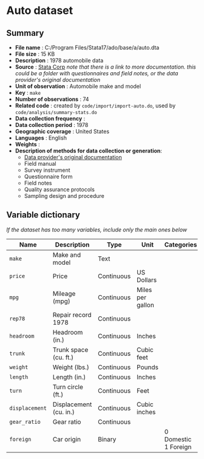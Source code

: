 # Auto dataset

## Summary

- **File name**                 : C:/Program Files/Stata17/ado/base/a/auto.dta 
- **File size**                 : 15 KB
- **Description**               : 1978 automobile data                         
- **Source**                    : [Stata Corp](https://www.stata.com/manuals/dsysuse.pdf) *note that there is a link to more documentation. this could be a folder with questionnaires and field notes, or the data provider's original documentation*
- **Unit of observation**       : Automobile make and model                    
- **Key**                       : `make`                                       
- **Number of observations**    : 74 
- **Related code**              : created by `code/import/import-auto.do`, used by `code/analysis/summary-stats.do`                                          
- **Data collection frequency** :                                              
- **Data collection period**    : 1978                                         
- **Geographic coverage**       : United States
- **Languages**                 : English                                                                    
- **Weights**                   :   
- **Description of methods for data collection or generation**:
  - [Data provider's original documentation](https://www.stata.com/manuals/dsysuse.pdf)
  - Field manual
  - Survey instrument
  - Questionnaire form
  - Field notes
  - Quality assurance protocols
  - Sampling design and procedure                                          

## Variable dictionary

*If the dataset has too many variables, include only the main ones below*

| Name           | Description            | Type        | Unit              | Categories                |
|----------------|------------------------|-------------|-------------------|---------------------------|
| `make`         | Make and model         | Text        |                   |                           |
| `price`        | Price                  | Continuous  | US Dollars        |                           |
| `mpg`          | Mileage (mpg)          | Continuous  | Miles per gallon  |                           |
| `rep78`        | Repair record 1978     | Continuous  |                   |                           |
| `headroom`     | Headroom (in.)         | Continuous  | Inches            |                           |
| `trunk`        | Trunk space (cu. ft.)  | Continuous  | Cubic feet        |                           |
| `weight`       | Weight (lbs.)          | Continuous  | Pounds            |                           |
| `length`       | Length (in.)           | Continuous  | Inches            |                           |
| `turn`         | Turn circle (ft.)      | Continuous  | Feet              |                           |
| `displacement` | Displacement (cu. in.) | Continuous  | Cubic inches      |                           |
| `gear_ratio`   | Gear ratio             | Continuous  |                   |                           |
| `foreign`      | Car origin             | Binary      |                   | 0 Domestic <br> 1 Foreign |
